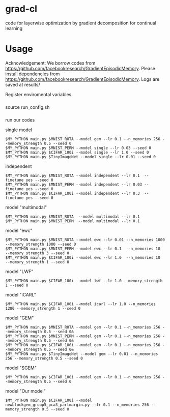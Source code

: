 # grad-cl

code for layerwise optimization by gradient decomposition for continual learning

# Usage
Acknowledgement: We borrow codes from https://github.com/facebookresearch/GradientEpisodicMemory. Please install dependencies from https://github.com/facebookresearch/GradientEpisodicMemory. Logs are saved at results/

Register enviromental variables.
###
source run_config.sh
###

run our codes

single model
```
$MY_PYTHON main.py $MNIST_ROTA --model gem --lr 0.1 --n_memories 256 --memory_strength 0.5 --seed 0
$MY_PYTHON main.py $MNIST_PERM --model single --lr 0.03 --seed 0 
$MY_PYTHON main.py $CIFAR_100i --model single --lr 1.0 --seed 0
$MY_PYTHON main.py $TinyImageNet --model single --lr 0.01 --seed 0
```

independent
```
$MY_PYTHON main.py $MNIST_ROTA --model independent --lr 0.1  --finetune yes --seed 0
$MY_PYTHON main.py $MNIST_PERM --model independent --lr 0.03 --finetune yes --seed 0
$MY_PYTHON main.py $CIFAR_100i --model independent --lr 0.3  --finetune yes --seed 0
```

model "multimodal"
```
$MY_PYTHON main.py $MNIST_ROTA  --model multimodal --lr 0.1
$MY_PYTHON main.py $MNIST_PERM  --model multimodal --lr 0.1
```

model "ewc"
```
$MY_PYTHON main.py $MNIST_ROTA --model ewc --lr 0.01 --n_memories 1000 --memory_strength 1000 --seed 0
$MY_PYTHON main.py $MNIST_PERM --model ewc --lr 0.1  --n_memories 10   --memory_strength 3 --seed 0
$MY_PYTHON main.py $CIFAR_100i --model ewc --lr 1.0  --n_memories 10   --memory_strength 1 --seed 0
```

model "LWF"
```
$MY_PYTHON main.py $CIFAR_100i --model lwf --lr 1.0 --memory_strength 1 --seed 0
```

model "iCARL"
```
$MY_PYTHON main.py $CIFAR_100i --model icarl --lr 1.0 --n_memories 1280 --memory_strength 1 --seed 0
```

model "GEM"
```
$MY_PYTHON main.py $MNIST_ROTA --model gem --lr 0.1 --n_memories 256 --memory_strength 0.5 --seed 0&
$MY_PYTHON main.py $MNIST_PERM --model gem --lr 0.1 --n_memories 256 --memory_strength 0.5 --seed 0&
$MY_PYTHON main.py $CIFAR_100i --model gem --lr 0.1 --n_memories 256 --memory_strength 0.5 --seed 0&
$MY_PYTHON main.py $TinyImageNet --model gem --lr 0.01 --n_memories 256 --memory_strength 0.5 --seed 0
```

model "SGEM"
```
$MY_PYTHON main.py $CIFAR_100i --model gem --lr 0.1 --n_memories 256 --memory_strength 0.5 --seed 0
```

model "Our model"
```
$MY_PYTHON main.py $CIFAR_100i --model newblockgem_group5_pca3_partmargin.py --lr 0.1 --n_memories 256 --memory_strength 0.5 --seed 0
```
